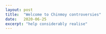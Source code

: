 ```yaml
---
layout: post
title:  "Welcome to Chinmoy controversies"
date:   2020-06-25
excerpt: "help considerably realise"
---
```

